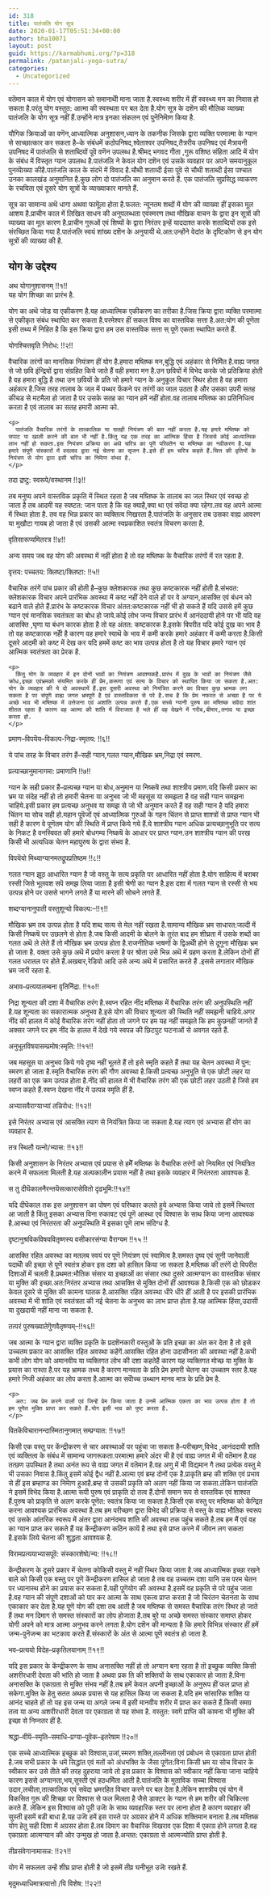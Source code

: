 ```yaml
---
id: 318
title: पातंजलि योग सूत्र
date: 2020-01-17T05:51:34+00:00
author: bha10071
layout: post
guid: https://karmabhumi.org/?p=318
permalink: /patanjali-yoga-sutra/
categories:
  - Uncategorized
---
```

वतॆमान काल में योग एवं योगासन को समानाथीॆ माना जाता है.स्वस्थ्य शरीर में हीं स्वस्थ्य मन का निवास हो सकता है.परंतु योग वस्तुत: आत्मा की स्वस्थता पर बल देता है.योग सूत्र के दशॆन की मौलिक व्याख्या पातंजलि के योग सूत्र नहीं हैं.उन्होंने मात्र इनका संकलन एवं पुनॆनिमाॆण किया है.

यौगिक क्रियाओं का वणॆन,आध्यात्मिक अनुशासन,ध्यान के तकनीक जिसके द्वारा व्यक्ति परमात्मा के ग्यान से साच्छात्कार कर सकता है&#8211;के संबंधमें कठोपनिषद,श्वेताश्वर उपनिषद,तैत्ररीय उपनिषद एवं मैत्रायनी उपनिषद में पातंजलि से शताब्दियों पूवॆ वणॆन उपलब्ध है.श्रीमद् भगवद गीता ,गुरू वशिष्ठ संहिता आदि में योग के संबंध में विस्तृत ग्यान उपलब्ध है.पातंजलि ने केवल योग दशॆन एवं उसके व्यवहार पर अपने समयानुकूल पुनव्यॆाख्या कीहै.पातंजलि काल के संदभॆ में विवाद है.चौथी शताव्दी ईसा पूवॆ से चौथी शताब्दी ईसा पश्चात उनका कालखंड अनुमानित है.कुछ लोग दो पातंजलि का अनुमान करते हैं. एक पातंजलि सुप्रसिद्ध व्याकरण के रचयिता एवं दूसरे योग सूत्रों के व्याख्याकार मानते हैं.

सूत्र का सामान्य अथॆ धागा अथवा फामूॆला होता है.फलत: न्यूनतम शब्दों में योग की व्याख्या हीं इसका मूल आशय है.प्राचीन काल में लिखित साधन की अनुपलब्धता एवंस्मरण तथा मौखिक वाचन के द्वारा इन सूत्रों की व्याख्या का मूल कारण है.प्राचीन गुरूओं एवं शिष्यों के द्वारा निरंतर इन्हें याददाश्त करके शताब्दियों तक इसे संरच्छित किया गया है.पातंजलि स्वयं शांख्य दशॆन के अनुयायी थे.अत:उन्होंने वेदांत के दृष्टिकोण से इन योग सूत्रों की व्याख्या की है.

## योग के उद्देश्य

<div class="doha">
  <div class="hindi original">
    <p>
      अथ योगानुशासनम् !!१!!<br /> यह योग शिच्छा का प्रारंभ है.
    </p>
  </div>
  
  <div class="hindi">
    <p>
      योग का अथॆ जोड या एकीकरण है.यह आध्यात्मिक एकीकरण का तरीका है.जिस क्रिया द्वारा व्यक्ति परमात्मा से एकीकृत संबंध स्थापित कर सकता है.परमेश्वर हीं सकल विश्व का वास्तविक सत्ता है.अत:योग की पूणॆता इसी तथ्य में निहित है कि इस क्रिया द्वारा हम उस वास्तविक सत्ता स् पूणॆ एकता स्थापित करते हैं.
    </p>
  </div>
</div>

<div class="doha">
  <div class="hindi original">
    <p>
      योगश्चित्तवृति निरोध: !!२!!
    </p>
  </div>
  
  <div class="hindi">
    <p>
      वैचारिक तरंगों का मानसिक नियंत्रण हीं योग है.हमारा मष्तिष्क मन,बुद्धि एवं अहंकार से निमिॆत है.वाह्य जगत से जो छवि इंन्द्रियों द्वारा संग्रहित किये जाते हैं वही हमारा मन है.उन छवियों में विभेद करके जो प्रतिक्रिया होती है वह हमारा बुद्धि है तथा उन छवियों के प्रति जो हमारे ग्यान के अनुकूल विचार स्थिर होता है वह हमारा अहंकार है.जिस तरह तालाब के जल में पथ्थर फेंकने पर तरंगों का जाल उठता है और उसका उपरी सतह कीचड से मटमैला हो जाता है पर उसके सतह का ग्यान हमें नहीं होता.वह तालाब मष्तिष्क का प्रतिनिधित्व करता है एवं तालाब का सतह हमारी आत्मा को.
    </p>
    
    <p>
      पातंजलि वैचारिक तरंगों के तात्कालिक या सतही नियंत्रण की बात नहीं करता है.यह हमारे मष्तिष्क को सपाट या खाली करने की बात भी नहीं है.किंतु यह एक तरह का आत्मिक हिंसा है जिससे कोई आध्यात्मिक लाभ नहीं हो सकता.इस नियंत्रण प्रक्रिया का अथॆ चरित्र का पूणॆ परिवतॆन या मष्तिष्क का नवीकरण है.यह हमारे संपूणॆ संस्कारों में वदलाव द्वारा नई चेतना का सृजन है.इसे हीं हम चरित्र कहते हैं.चित्त की वृतियों के नियंत्रण से योग द्वारा इसी चरित्र का निमाॆण संभव है.
    </p>
  </div>
</div>

<div class="doha">
  <div class="hindi original">
    <p>
      तदा द्रष्टु: स्वरूपे/वस्थानम !!३!!
    </p>
  </div>
  
  <div class="hindi">
    <p>
      तब मनुष्य अपने वास्तविक प्रकृति में स्थित रहता है जब मष्तिष्क के तालाब का जल स्थिर एवं स्वच्छ हो जाता है तब आदमी यह स्पष्टत: जान पाता है कि वह क्याहै,क्या था एवं सवॆदा क्या रहेगा.तव वह अपने आत्मा में स्थित होता है. तव वह भिन्न प्रकार का व्यक्तित्व निखरता है.पातंजलि के अनुसार तब उसका वाह्य आवरण या मुखौटा गायब हो जाता है एवं उसकी आत्मा स्वप्रकाशित स्वतंत्र विचरण करता है.
    </p>
  </div>
</div>

<div class="doha">
  <div class="hindi original">
    <p>
      वृतिसारूप्यमितरत्र !!४!!
    </p>
  </div>
  
  <div class="hindi">
    <p>
      अन्य समय जब वह योग की अवस्था में नहीं होता है तो वह मष्तिष्क के वैचारिक तरंगों में रत रहता है.
    </p>
  </div>
</div>

<div class="doha">
  <div class="hindi original">
    <p>
      वृत्तय: पच्चतय: क्लिष्टा/क्लिष्टा: !!५!!
    </p>
  </div>
  
  <div class="hindi">
    <p>
      वैचारिक तरंगें पांच प्रकार की होती है&#8211;कुछ क्लेशकारक तथा कुछ कष्टकारक नहीं होती है.संभवत: क्लेशकारक विचार अपने प्रारंभिक अवस्था में कष्ट नहीं देने वाले हों पर वे अग्यान,आसक्ति एवं बंधन को बढाने वाले होते हैं.प्रारंभ के कष्टकारक विचार अंतत:कष्टकारक नहीं भी हो सकते हैं यदि उससे हमें कुछ ग्यान एवं मानसिक स्वतंत्रता का बोध हो जाये.कोई लोभ जन्य विचार प्रारंभ में आनंददायी होने पर भी यदि वह आसक्ति ,घृणा या बंधन कारक होता है तो वह अंतत: कष्टकारक है.इसके विपरीत यदि कोई दुख का भाव है तो वह कष्टकारक नहीॆ है कारण वह हमारे स्वाथॆ के भाव में कमी करके हमारे अहंकार में कमी करता है.किसी दूसरे आदमी को कष्ट में देख कर यदि हममें कष्ट का भाव उत्पन्न होता है तो यह विचार हमारे ग्यान एवं आत्मिक स्वतंत्रता का प्रेरक है.
    </p>
    
    <p>
      किंतु योग के व्यवहार में इन दोनों भावों का नियंत्रण आवश्यकहै.प्रारंभ में दुख के भावों का नियंत्रण जैसे क्रोध,इच्छा एवंभ्रमको संयमित करके हीं प्रेंम,करूणा एवं सत्य के विचार को स्थापित किया जा सकता है.अत: योग के व्यवहार की ये दो अवस्थायें हैं.इस दूसरी अवस्था को नियंत्रित करने का विचार कुछ भ्रामक लग सकता है पर संपूणॆ वाह्य जगत भ्रमपूणॆ है एवं वास्तविकता से परे है.सच है कि प्रेम नफरत से अच्छा है पर ये अच्छे भाव भी मष्तिष्क में उत्तेजना एवं अशांति उत्पन्न करते हैं.एक सच्चे ग्यानी पुरुष का मष्तिष्क सवॆदा शांत शीतल रहता है कारण वह आत्मा की शांति में विराजता है भले हीं वह देखने में गरीब,बीमार,तनाव या इच्छा करता हो.
    </p>
  </div>
</div>

<div class="doha">
  <div class="hindi original">
    <p>
      प्रमाण&#8211;विपयॆय&#8211;विकल्प-निद्रा-स्मृतय: !!६!!
    </p>
  </div>
  
  <div class="hindi">
    <p>
      ये पांच तरह के विचार तरंग हैं&#8211;सही ग्यान,गलत ग्यान,मौखिक भ्रम,निद्रा एवं स्मरण.
    </p>
  </div>
</div>

<div class="doha">
  <div class="hindi original">
    <p>
      प्रत्याच्छानुमानागमा: प्रमाणानि !!७!!
    </p>
  </div>
  
  <div class="hindi">
    <p>
      ग्यान के सही प्रकार हैं&#8211;प्रत्यच्छ ग्यान या बोध,अनुमान या निष्कषॆ तथा शाश्त्रीय प्रमाण.यदि किसी प्रकार का भ्रम या संदेह नहीं हो तो हमारी चेतना या अनुभव जो भी महसूस या समझता है वह सही ग्यान समझना चाहिये.इसी प्रकार हम प्रत्यच्छ अनुभव या समझ से जो भी अनुमान करते हैं वह सही ग्यान है यदि हमारा चिंतन या सोच सही हो.महान पूवॆजों एवं आध्यात्मिक गुरुओं के गहन चिंतन से प्राप्त शाश्त्रों से प्राप्त ग्यान भी सही है कारण वे पूणॆतम योग की स्थिति में प्राप्त किये गये हैं.ये शाश्त्रीय ग्यान अधिक प्रत्यच्छानुभूति पर सत्य के निकट है वनस्विवत की हमारे बोधगम्य निष्कषॆ के आधार पर प्राप्त ग्यान.उन शाश्त्रीय ग्यान की परख किसी भी अत्यधिक चेतन महापुरुष के द्वारा संभव है.
    </p>
  </div>
</div>

<div class="doha">
  <div class="hindi original">
    <p>
      विपयॆयो मिथ्याग्यानमतद्रूपप्रतिष्ठम !!८!!
    </p>
  </div>
  
  <div class="hindi">
    <p>
      गलत ग्यान झूठ आधारित ग्यान है जो वस्तु के सत्य प्रकृति पर आधारित नहीं होता है.योग साहित्य में बराबर रस्सी जिसे भूलवश सपॆ समझ लिया जाता है इसी श्रेणी का ग्यान है.इस दशा में गलत ग्यान से रस्सी से भय उत्पन्न होने पर उससे भागने लगते हैं या मारने की सोचने लगते हैं.
    </p>
  </div>
</div>

<div class="doha">
  <div class="hindi original">
    <p>
      शब्दग्यानानुपाती वस्तुशून्यो विकल्प:&#8211;!!९!!
    </p>
  </div>
  
  <div class="hindi">
    <p>
      मौखिक भ्रम तब उत्पन्न होता है यदि शब्द सत्य से मेल नहीं रखता है.सामान्य मौखिक भ्रम साधारत:जल्दी में किसी निष्कषॆ पर उछलने से होता है.जब किसी आदमी के बोलने के तुरंत बाद हम शीघ्रता में उसके शब्दों का गलत अथॆ ले लेते हैं तो मौखिक भ्रम उत्पन्न होता है.राजनीतिक भाषणों के द्विअथीॆ होने से दूगूना मौखिक भ्रम हो जाता है. वक्ता उसे कुछ अथॆ में प्रयोग करता है पर श्रोता उसे भिन्न अथॆ में ग्रहण करता है.लेकिन दोनों हीं गलत धरातल पर होते हैं.अखबार,रेडियो आदि उसे अन्य अथॆ में प्रसारित करते हैं .इससे लगातार मौखिक भ्रम जारी रहता है.
    </p>
  </div>
</div>

<div class="doha">
  <div class="hindi original">
    <p>
      अभाव&#8211;प्रत्ययालम्बना वृतिनिॆद्रा. !!१०!!
    </p>
  </div>
  
  <div class="hindi">
    <p>
      निद्रा शून्यता की दशा में वैचारिक तरंग है.स्वप्न रहित नींद मष्तिष्क में वैचारिक तरंग की अनुपस्थिति नहीं है.यह शून्यता का सकारात्मक अनुभव है.इसे योग की विचार शून्यता की स्थिति नहीं समझनी चाहिये.अगर नींद की हालत में कोई वैचारिक तरंग नहीं होता तो जगने पर हम यह नहीं समझते कि हम कुछनहीं जानते हैं अक्सर जगने पर हम नींद के हालत में देखे गये स्वपन्न की छिटपुट घटनाओं से अवगत रहते हैं.
    </p>
  </div>
</div>

<div class="doha">
  <div class="hindi original">
    <p>
      अनुभूतविषयासम्प्रमोष:स्मृति: !!११!!
    </p>
  </div>
  
  <div class="hindi">
    <p>
      जब महसूस या अनुभव किये गये दृष्य नहीं भूलते हैं तो इसे स्मृति कहते हैं तथा यह चेतन अवस्था में पुन: स्मरण हो जाता है.स्मृति वैचारिक तरंग की गौण अवस्था है.किसी प्रत्यच्छ अनुभूति से एक छोटी लहर या लहरों का एक क्रम उत्पन्न होता है.नींद की हालत में भी वैचारिक तरंग की एक छोटी लहर उठती है जिसे हम स्वप्न कहते हैं.स्वप्न देखना नींद में उत्पन्न स्मृति हीं है.
    </p>
  </div>
</div>

<div class="doha">
  <div class="hindi original">
    <p>
      अभ्यासवैराग्याभ्यां तन्निरोध: !!१२!!
    </p>
  </div>
  
  <div class="hindi">
    <p>
      इसे निरंतर अभ्यास एवं आसक्ति त्याग से नियंत्रित किया जा सकता है.यह त्याग एवं अभ्यास हीं योग का व्यवहार है.
    </p>
  </div>
</div>

<div class="doha">
  <div class="hindi original">
    <p>
      तत्र स्थितौ यत्नो/भ्यास: !!१३!!
    </p>
  </div>
  
  <div class="hindi">
    <p>
      किसी अनुशासन के निरंतर अभ्यास एवं प्रयास से हमेॆं मष्तिष्क के वैचारिक तरंगों को नियमित एवं नियंत्रित करने में सफलता मिलती है.यह अल्पकालीन प्रयास नहीं है तथा इसके व्यवहार में निरंतरता आवश्यक है.
    </p>
  </div>
</div>

<div class="doha">
  <div class="hindi original">
    <p>
      स तु दीघॆकालनैरन्तयॆसत्कारासेवितो दृढभूमि:!!१४!!
    </p>
  </div>
  
  <div class="hindi">
    <p>
      यदि दीघॆकाल तक इस अनुशासन का पोषण एवं परिष्कार कलते हुये अभ्यास किया जाये तो इसमें स्थिरता आ जाती है किंतु इसका अभ्यास विना रुकावट एवं पूणॆ आस्था एवं विश्वास के साथ किया जाना आवश्यक है.आस्था एवं निरंतरता की अनुपस्थिति में इसका पूणॆ लाभ संदिग्ध है.
    </p>
  </div>
</div>

<div class="doha">
  <div class="hindi original">
    <p>
      दृष्टानुश्रविकविषयवितृष्णस्य वसीकारसंग्या वैराग्यम !!१५ !!
    </p>
  </div>
  
  <div class="hindi">
    <p>
      आसक्ति रहित अवस्था का मतलब स्वयं पर पूणॆ नियंत्रण एवं स्वामित्व है.समस्त दृष्य एवं सुनी जानेवाली पदाथोॆं की इच्छा से पूणॆ स्वतंत्र होकर इस दशा को हासिल किया जा सकता है.मष्तिष्क की तरंगें दो विपरीत दिशाओं में चलती है.प्रथमत:भौतिक संसार या इच्छाओं का संसार तथा दुसरे आत्मग्यान का वास्तविक संसार या मुक्ति की इच्छा.अत:निरंतर अभ्यास तथा आसक्ति से मुक्ति दोनों हीं आवश्यक है.किसी एक को छोडकर केवल दूसरे से मुक्ति की कामना घातक है.आसक्ति रहित अवस्था धीरे धीरे हीं आती है पर इसकी प्रारंभिक अवस्था में भी शांति एवं स्वतंत्रता की नई चेतना के अनुभव का लाभ प्राप्त होता है.यह आत्मिक हिंसा,उदासी या दुखदायी नहीं माना जा सकता है.
    </p>
  </div>
</div>

<div class="doha">
  <div class="hindi original">
    <p>
      तत्परं पुरुषख्यातेगुॆणवैतृष्ण्यम्&#8211;!!१६!!
    </p>
  </div>
  
  <div class="hindi">
    <p>
      जब आत्मा के ग्यान द्वारा व्यक्ति प्रकृति के प्रदशॆनकारी वस्तुओं के प्रति इच्छा का अंत कर देता है तो इसे उच्चतम प्रकार का आसक्ति रहित अवस्था कहेंगें.आसक्ति रहित होना उदासीनता की अवस्था नहीं है.कभी कभी लोग योग को अमानवीय या व्यक्तिगत लोभ की दशा कहतेहैं कारण यह व्यक्तिगत मोच्छ या मुक्ति के प्रयास का रास्ता है.पर यह भ्रामक तथ्य है कारण मानवता के प्रति प्रेम हमारी चेतना का उच्चतम स्तर है.यह हमारे निजी अहंकार का लोप करता है.आत्मा का सवोॆच्च उथ्थान मानव मात्र के प्रति प्रेम है.
    </p>
    
    <p>
      अत: जब प्रेम करने वालों एवं जिन्हें प्रेम किया जाता है उनमें आत्मिक एकता का भाव उत्पन्न होता है तो हम पूणॆत मुक्ति प्राप्त कर सकते हैं.योग इसी भाव को पुष्ट करता है.
    </p>
  </div>
</div>

<div class="doha">
  <div class="hindi original">
    <p>
      वितकॆविचारानन्दास्मितानुगमात् सम्प्रग्यात: !!१७!!
    </p>
  </div>
  
  <div class="hindi">
    <p>
      किसी एक वस्तु पर केंन्द्रीकरण से चार अवस्थाओं पर पहुंचा जा सकता है&#8211;परीच्छण,विभेद ,आनंददायी शांति एवं व्यक्तित्व के संबंध में सामान्य जागरूकता.परमात्मा हमारे अंदर भी है एवं वाह्य जगत में भी वतॆमान है.वह तत्छण उपस्थित है तथा अनंत रूप से वाह्य जगत में वतॆमान है.वह अणु में भी विद्यमान गै तथा प्रत्येक वस्तु मे भी उसका निवास है.किंतु इसमें कोई द्वैध नहीं है.आत्मा एवं ब्रम्ह दोनों एक है.प्राकृति ब्रम्ह की शक्ति एवं प्रभाव से हीं इस ब्रम्हाण्ड का निमाॆण हुआहै.ब्रम्ह से उसकी प्रकृति को अलग नहीं किया जा सकता.लेकिन पातंजलि ने इसमें विभेद किया है.आत्मा रूपी पुरुष एवं प्राकृति दो तत्व हैं.दोनों समान रूप से वास्तविक एवं शाश्वत हैं.पुरुष को प्राकृति से अलग करके पूणॆत: स्वतंत्र किया जा सकता है.किसी एक वस्तु पर मष्तिष्क को केंन्द्रित करना आवश्यक प्रारंभिक अवस्था है.तब हम परीच्छण द्वारा विभेद की प्रक्रिया से वस्तु के वाह्य भौतिक स्वरूप एवं उसके आंतरिक स्वरूप में अंतर द्वारा आनंदमय शांति की अवस्था तक पहुंच सकते है.तब हम मैं एवं वह का ग्यान प्राप्त कर सकते हैं यह केंन्द्रीकरण कठिन कायॆ है तथा इसे प्राप्त करने में जीवन लग सकता है.इसके लिये चेतना की शुद्धता आवश्यक है.
    </p>
  </div>
</div>

<div class="doha">
  <div class="hindi original">
    <p>
      विरामप्रत्ययाभ्यासपूवॆ: संस्कारशेषो/न्य: !!१८!!
    </p>
  </div>
  
  <div class="hindi">
    <p>
      केंन्द्रीकरण के दूसरे प्रकार में चेतना कोकिसी वस्तु में नहीं स्थिर किया जाता है.जब आध्यात्मिक इच्छा रखने बाले को किसी एक बस्तु पर पूणॆ केंन्द्रीकरण हासिल हो जाता है तब वह उच्चतम दशा यानि उस परम चेतन पर ध्यानास्थ होने का प्रयास कर सकता है.यही पूणॆयोग की अवस्था है.इसमें वह प्रकृति से परे पहुंच जाता है.वह ग्यान की संपूणॆ दशाओं को पार कर आत्मा के साथ एकत्व प्राप्त करता है जो चिरंतन चेतनता के साथ एकाकार कर देता है.यह पूणॆ योग की दशा तब आती है जब मष्तिष्क से समस्त वैचारिक तरंग स्थिर हो जाते हैं तथा मन दिमाग से समस्त संस्कारों का लोप होजाता है.तब बुरे या अच्छे समस्त संस्कार समाप्त होकर योगी अपने को मात्र आत्मा अनुभव करने लगता है.योग दशॆन की मान्यता है कि हमारे विभिन्न संस्कार हीं हमें जन्म-पुनॆजन्म का भटकाव करते हैं.संस्कारों के अंत से आत्मा पूणॆ स्वतंत्र हो जाता है.
    </p>
  </div>
</div>

<div class="doha">
  <div class="hindi original">
    <p>
      भव&#8211;प्रत्ययो विदेह&#8211;प्रकृतिलयानाम् !!१९!!
    </p>
  </div>
  
  <div class="hindi">
    <p>
      यदि इस प्रकार के केंन्द्रीकरण के साथ अनासक्ति नहीं हो तो अग्यान बना रहता है तॊ इच्छुक व्यक्ति किसी अशरीरधारी देवता की भांति हो जाता है अथवा प्रक ति की शक्तियों के साथ एकाकार हो जाता है.विना अनासक्ति के एकाग्रता से मुक्ति संभव नहीं है.तब हमें केवल अपनी इच्छाओं के अनुरूप हीं फल प्राप्त हो सकेगा.मुक्ति के हेतु सतत अथक प्रयास से यह हासिल किया जा सकता है.यदि हम सांसारिक शक्ति या आनंद चाहते हों तो यह इस जन्म या अगले जन्म में इसी मानवीय शरीर में प्राप्त कर सकते हैं.किसी समग्र तत्व या अन्य अशरीरधारी देवता पर एकाग्रता से यह संभव है. वस्तुत: स्वगॆ प्राप्ति की कामना भी मुक्ति की इच्छा से निम्नतर हीं है.
    </p>
  </div>
</div>

<div class="doha">
  <div class="hindi original">
    <p>
      श्रद्धा&#8211;वीयॆ&#8211;स्मृति&#8211;समाधि&#8211;प्रग्या&#8211;पूवॆक&#8211;इतरेषाम !!२०!!
    </p>
  </div>
  
  <div class="hindi">
    <p>
      एक सच्चे आध्यात्मिक इच्छुक को विश्वास,उजां,स्मरण शक्ति,तल्लीनता एवं प्रबोधन से एकाग्रता प्राप्त होती है.जब सभी प्रकार के धमॆ सिद्धांत एवं मतों को अंधभक्ति के जैसा पूणॆत:विना किसी भ्रम या सोच विचार के स्वीकार कर उसे तोेते की तरह दुहराया जाये तो इस प्रकार के विश्वास को स्वीकार नहीं किया जाना चाहिये कारण इससे अग्यानता,भय,सुस्ती एवं हठधमिॆता आती है.पातंजलि के मुताविक सच्चा विश्वास उदार,लचीला,तात्कालिक एवं सवॆदा भ्रमरहित विचार करने पर बल देता है.लेकिन शाश्त्रीय एवं योग में विकसित गुरू की शिच्छा पर विश्वास से फल मिलता है जैसे डाक्टर के ग्यान से हम शरीर की चिकित्सा करते हैं. लेकिन इस विश्वास को पूरी उजाॆ के साथ व्यवहारिक स्तर पर लाना होता है कारण व्यवहार की सुस्ती इसमें बडी बाधा है.यह उजाॆ हमें इस रास्ते पर अग्रसर होने में अधिक शक्तिमान बनाता है.तब मष्तिष्क योग हेतु सही दिशा में अग्रसर होता है.तब दिमाग का वैचारिक विखराव एक दिशा में एकाग्र होने लगता है.वह एकाग्रता आत्मग्यान की ओर उन्मुख हो जाता है.अन्तत: एकाग्रता से आत्मज्योति प्राप्त होती है.
    </p>
  </div>
</div>

<div class="doha">
  <div class="hindi original">
    <p>
      तीव्रसंवेगानामासन्न: !!२१!!
    </p>
  </div>
  
  <div class="hindi">
    <p>
      योग में सफलता उन्हें शीघ्र प्राप्त होती है जो इसमें तीव्र घनीभूत उजाॆ रखते हैं.
    </p>
  </div>
</div>

<div class="doha">
  <div class="hindi original">
    <p>
      मृदुमध्याधिमात्रत्वात्तो /पि विशेष: !!२२!!
    </p>
  </div>
  
  <div class="hindi">
    <p>
    </p>
  </div>
</div>